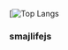 [![Top Langs](https://github-readme-stats.vercel.app/api/top-langs/?username=VASABIcz&langs_count=8&theme=monokai)


### smajlifejs
